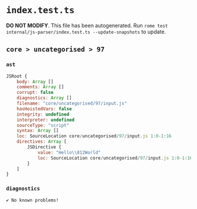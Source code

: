 # `index.test.ts`

**DO NOT MODIFY**. This file has been autogenerated. Run `rome test internal/js-parser/index.test.ts --update-snapshots` to update.

## `core > uncategorised > 97`

### `ast`

```javascript
JSRoot {
	body: Array []
	comments: Array []
	corrupt: false
	diagnostics: Array []
	filename: "core/uncategorised/97/input.js"
	hasHoistedVars: false
	integrity: undefined
	interpreter: undefined
	sourceType: "script"
	syntax: Array []
	loc: SourceLocation core/uncategorised/97/input.js 1:0-1:16
	directives: Array [
		JSDirective {
			value: "Hello\\812World"
			loc: SourceLocation core/uncategorised/97/input.js 1:0-1:16
		}
	]
}
```

### `diagnostics`

```
✔ No known problems!

```
